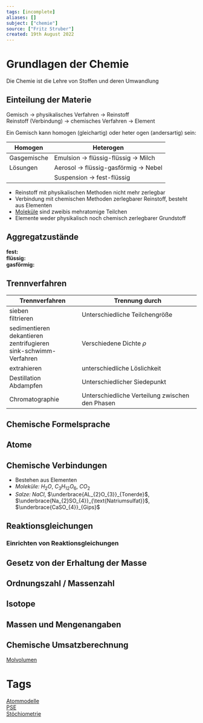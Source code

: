 ```yaml
---
tags: [incomplete]
aliases: []
subject: ["chemie"]
source: ["Fritz Struber"]
created: 19th August 2022
---
```


# Grundlagen der Chemie

Die Chemie ist die Lehre von Stoffen und deren Umwandlung

## Einteilung der Materie

Gemisch $\longrightarrow$ physikalisches Verfahren $\longrightarrow$ Reinstoff  
Reinstoff (Verbindung) $\longrightarrow$ chemisches Verfahren $\longrightarrow$ Element 

Ein Gemisch kann homogen (gleichartig) oder heter ogen (andersartig) sein:

| Homogen     | Heterogen                                                   |
| ----------- | ----------------------------------------------------------- |
| Gasgemische | Emulsion $\rightarrow$ flüssig-flüssig $\rightarrow$ Milch  |
| Lösungen    | Aerosol $\rightarrow$ flüssig-gasförmig $\rightarrow$ Nebel |
|             | Suspension $\rightarrow$ fest-flüssig                       | 

- Reinstoff mit physikalischen Methoden nicht mehr zerlegbar
- Verbindung mit chemischen Methoden zerlegbarer Reinstoff, besteht aus Elementen
- [Moleküle](Atombindung.md) sind zweibis mehratomige Teilchen
- Elemente weder physikalisch noch chemisch zerlegbarer Grundstoff

## Aggregatzustände

**fest:**  
**flüssig:**  
**gasförmig:**

## Trennverfahren

| Trennverfahren                                                                 | Trennung durch                                  |
| ------------------------------------------------------------------------------ | ----------------------------------------------- |
| sieben<br>filtrieren                                                           | Unterschiedliche Teilchengröße                  |
| sedimentieren <br> dekantieren <br> zentrifugieren <br> sink-schwimm-Verfahren | Verschiedene Dichte $\rho$                      |
| extrahieren                                                                    | unterschiedliche Löslichkeit                    |
| Destillation <br> Abdampfen                                                    | Unterschiedlicher Siedepunkt                    |
| Chromatographie                                                                | Unterschiedliche Verteilung zwischen den Phasen |

## Chemische Formelsprache

## Atome

## Chemische Verbindungen

- Bestehen aus Elementen
- _Moleküle:_ $H_2O$, $C_{3}H_{12}O_{6}$, $CO_{2}$
- _Salze:_ $NaCl$, $\underbrace{AL_{2}O_{3}}_{Tonerde}$, $\underbrace{Na_{2}SO_{4}}_{\text{Natriumsulfat}}$, $\underbrace{CaSO_{4}}_{Gips}$

## Reaktionsgleichungen 

### Einrichten von Reaktionsgleichungen

## Gesetz von der Erhaltung der Masse

## Ordnungszahl / Massenzahl

## Isotope

## Massen und Mengenangaben

## Chemische Umsatzberechnung

[Molvolumen](Molvolumen.md)

# Tags

[Atommodelle](Atommodelle.md)  
[PSE](Periodensystem%20der%20Elemente.md)  
[Stöchiometrie](Stöchiometrie.md) 